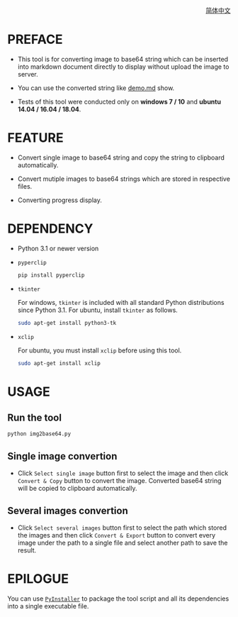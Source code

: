 <p align="right">
  <a href="docs/README-CN.md">简体中文</a>
</p>

# PREFACE

* This tool is for converting image to base64 string which can be inserted into markdown document directly to display without upload the image to server.

* You can use the converted string like [demo.md](demo/demo.md) show.

* Tests of this tool were conducted only on **windows 7 / 10** and **ubuntu 14.04 / 16.04 / 18.04**.

# FEATURE

* Convert single image to base64 string and copy the string to clipboard automatically.

* Convert mutiple images to base64 strings which are stored in respective files.

* Converting progress display.

# DEPENDENCY

* Python 3.1 or newer version

* `pyperclip`

  ```bash
  pip install pyperclip
  ```

* `tkinter`

  For windows, `tkinter` is included with all standard Python distributions since Python 3.1. For ubuntu, install `tkinter` as follows.

  ```bash
  sudo apt-get install python3-tk
  ```

* `xclip`
  
  For ubuntu, you must install `xclip` before using this tool. 

  ```bash
  sudo apt-get install xclip
  ```

# USAGE

## Run the tool

```bash
python img2base64.py
```

## Single image convertion

* Click `Select single image` button first to select the image and then click `Convert & Copy` button to convert the image. Converted base64 string will be copied to clipboard automatically.

## Several images convertion

* Click `Select several images` button first to select the path which stored the images and then click `Convert & Export` button to convert every image under the path to a single file and select another path to save the result.


# EPILOGUE

You can use [`PyInstaller`](https://pypi.org/project/pyinstaller/) to package the tool script and all its dependencies into a single executable file.
